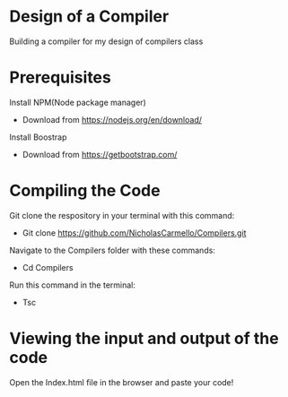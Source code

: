 # Design of a Compiler
Building a compiler for my design of compilers class

# Prerequisites

Install NPM(Node package manager)

* Download from https://nodejs.org/en/download/

Install Boostrap

* Download from https://getbootstrap.com/

# Compiling the Code

Git clone the respository in your terminal with this command:

*  Git clone https://github.com/NicholasCarmello/Compilers.git

Navigate to the Compilers folder with these commands:

* Cd Compilers

Run this command in the terminal:

* Tsc

# Viewing the input and output of the code

Open the Index.html file in the browser and paste your code!






